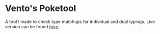 # Vento's Poketool

A tool I made to check type matchups for individual and dual typings. Live version can be found [here](https://ventooreo.github.io/poketool).
